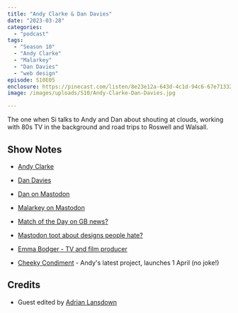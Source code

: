 ```yaml
---
title: "Andy Clarke & Dan Davies"
date: "2023-03-28"
categories: 
  - "podcast"
tags: 
  - "Season 10"
  - "Andy Clarke"
  - "Malarkey"
  - "Dan Davies"
  - "web design"
episode: S10E05
enclosure: https://pinecast.com/listen/8e23e12a-643d-4c1d-94c6-67e71332ee1a.mp3
image: /images/uploads/S10/Andy-Clarke-Dan-Davies.jpg

---
```


The one when Si talks to Andy and Dan about shouting at clouds, working with 80s TV in the background and road trips to Roswell and Walsall.

## Show Notes

- [Andy Clarke](https://malarkey.co.uk/)
- [Dan Davies](https://www.dan-davies.co.uk/)

- [Dan on Mastodon](https://mastodon.online/@danjdavies)
- [Malarkey on Mastodon](https://mastodon.social/@malarkey)

- [Match of the Day on GB news?]()
- [Mastodon toot about designs people hate?]()

- [Emma Bodger - TV and film producer](https://emmabodger.com/)
- [Cheeky Condiment](https://cheekycondiment.shop) - Andy's latest project, launches 1 April (no joke!)

## Credits

- Guest edited by [Adrian Lansdown](https://adrianlansdown.com)